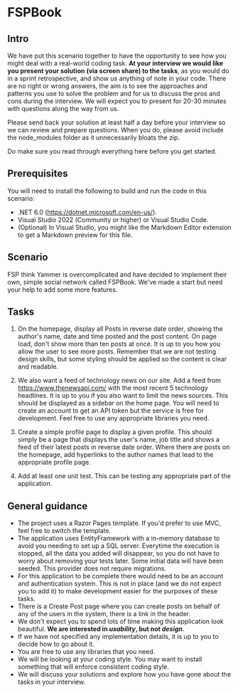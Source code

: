 ﻿# FSPBook

## Intro

We have put this scenario together to have the opportunity to see how you might deal with a real-world coding task. **At your interview we would like you present your solution (via screen share) to the tasks**, as you would do in a sprint retrospective, and show us anything of note in your code. There are no right or wrong answers, the aim is to see the approaches and patterns you use to solve the problem and for us to discuss the pros and cons during the interview. We will expect you to present for 20-30 minutes with questions along the way from us.

Please send back your solution at least half a day before your interview so we can review and prepare questions. When you do, please avoid include the node_modules folder as it unnecessarily bloats the zip.

Do make sure you read through everything here before you get started. 

## Prerequisites
You will need to install the following to build and run the code in this scenario:
- .NET 6.0 (https://dotnet.microsoft.com/en-us/).
- Visual Studio 2022 (Community or higher) or Visual Studio Code.
- (Optional) In Visual Studio, you might like the Markdown Editor extension to get a Markdown preview for this file.

## Scenario
FSP think Yammer is overcomplicated and have decided to implement their own, simple social network called FSPBook. We've made a start but need your help to add some more features.

## Tasks
1. On the homepage, display all Posts in reverse date order, showing the author's name, date and time posted and the post content. On page load, don't show more than ten posts at once. It is up to you how you allow the user to see more posts. Remember that we are not testing design skills, but some styling should be applied so the content is clear and readable.

2. We also want a feed of technology news on our site. Add a feed from https://www.thenewsapi.com/ with the most recent 5 technology headlines. It is up to you if you also want to limit the news sources. This should be displayed as a sidebar on the home page. You will need to create an account to get an API token but the service is free for development. Feel free to use any appropriate libraries you need.

3. Create a simple profile page to display a given profile. This should simply be a page that displays the user's name, job title and shows a feed of their latest posts in reverse date order. Where there are posts on the homepage, add hyperlinks to the author names that lead to the appropriate profile page.

4. Add at least one unit test. This can be testing any appropriate part of the application.

## General guidance
- The project uses a Razor Pages template. If you'd prefer to use MVC, feel free to switch the template.
- The application uses EntityFramework with a in-memory database to avoid you needing to set up a SQL server. Everytime the execution is stopped, all the data you added will disappear, so you do not have to worry about removing your tests later. Some initial data will have been seeded. This provider does not require migrations. 
- For this application to be complete there would need to be an account and authentication system. This is not in place (and we do not expect you to add it) to make development easier for the purposes of these tasks.
- There is a Create Post page where you can create posts on behalf of any of the users in the system, there is a link in the header.
- We don't expect you to spend lots of time making this application look beautiful. **We are interested in *usability*, but not *design***.
- If we have not specified any implementation details, it is up to you to decide how to go about it.
- You are free to use any libraries that you need.
- We will be looking at your coding style. You may want to install something that will enforce consistent coding style.
- We will discuss your solutions and explore how you have gone about the tasks in your interview.